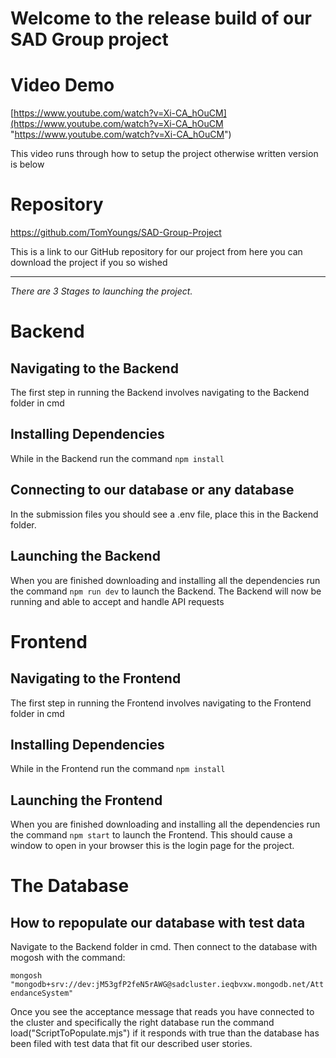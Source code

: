# Welcome to the release build of our SAD Group project

# Video Demo
[https://www.youtube.com/watch?v=Xi-CA_hOuCM](https://www.youtube.com/watch?v=Xi-CA_hOuCM "https://www.youtube.com/watch?v=Xi-CA_hOuCM")

This video runs through how to setup the project otherwise written version is below
# Repository
https://github.com/TomYoungs/SAD-Group-Project

This is a link to our GitHub repository for our project from here you can download the project if you so wished

-----

_There are 3 Stages to launching the project._

# Backend

## Navigating to the Backend

The first step in running the Backend involves navigating to the Backend folder in cmd

## Installing Dependencies

While in the Backend run the command `npm install`

## Connecting to our database or any database

In the submission files you should see a .env file, place this in the Backend folder.

## Launching the Backend

When you are finished downloading and installing all the dependencies run the command `npm run dev` to launch the Backend. The Backend will now be running and able to accept and handle API requests  

# Frontend

## Navigating to the Frontend

The first step in running the Frontend involves navigating to the Frontend folder in cmd

## Installing Dependencies

While in the Frontend run the command `npm install`

## Launching the Frontend

When you are finished downloading and installing all the dependencies run the command `npm start` to launch the Frontend. This should cause a window to open in your browser this is the login page for the project.


# The Database

## How to repopulate our database with test data

Navigate to the Backend folder in cmd. Then connect to the database with mogosh with the command:

`mongosh "mongodb+srv://dev:jM53gfP2feN5rAWG@sadcluster.ieqbvxw.mongodb.net/AttendanceSystem"`

Once you see the acceptance message that reads you have connected to the cluster and specifically the right database run the command load("ScriptToPopulate.mjs")
if it responds with true than the database has been filed with test data that fit our described user stories.
